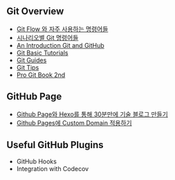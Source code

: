 ## Git Overview

- [Git Flow 와 자주 사용하는 명령어들](https://github.com/stunstunstun/awesome-wiki/blob/master/Git/git-commands.md)
- [시나리오별 Git 명령어들](https://github.com/k88hudson/git-flight-rules)
- [An Introduction Git and GitHub](https://www.youtube.com/watch?v=MJUJ4wbFm_A)
- [Git Basic Tutorials](https://try.github.io)
- [Git Guides](http://guides.github.com)
- [Git Tips](https://github.com/mingrammer/git-tips)
- [Pro Git Book 2nd](https://git-scm.com/book/en/v2)

## GitHub Page

- [Github Page와 Hexo를 통해 30분만에 기술 블로그 만들기](https://github.com/stunstunstun/awesome-wiki/blob/master/Git/github-pages-and-hexo.md)
- [Github Pages에 Custom Domain 적용하기](https://github.com/stunstunstun/awesome-wiki/blob/master/Git/github-pages-and-custom-domain.md)

## Useful GitHub Plugins

- GitHub Hooks
- Integration with Codecov
